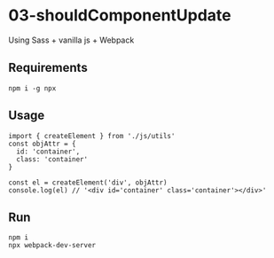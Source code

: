 # 03-shouldComponentUpdate

Using Sass + vanilla js + Webpack

## Requirements

```
npm i -g npx
```

## Usage

```
import { createElement } from './js/utils'
const objAttr = {
  id: 'container',
  class: 'container'
}

const el = createElement('div', objAttr)
console.log(el) // '<div id='container' class='container'></div>'
```

## Run

```
npm i
npx webpack-dev-server
```